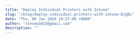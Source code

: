 ```yaml
---
title: "Deploy Individual Printers with Intune"
slug: "/blog/deploy-individual-printers-with-intune-DJgBi"
date: "Thu, 09 Jan 2020 19:57:00 +0000"
author: "stevew1015@gmail.com"
description: ""
---
```


